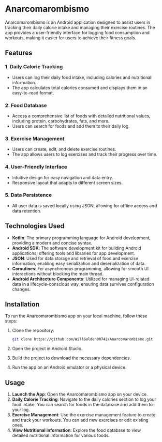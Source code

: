 # Anarcomarombismo

Anarcomarombismo is an Android application designed to assist users in tracking their daily calorie intake and managing their exercise routines. The app provides a user-friendly interface for logging food consumption and workouts, making it easier for users to achieve their fitness goals.

## Features

### 1. Daily Calorie Tracking
- Users can log their daily food intake, including calories and nutritional information.
- The app calculates total calories consumed and displays them in an easy-to-read format.

### 2. Food Database
- Access a comprehensive list of foods with detailed nutritional values, including protein, carbohydrates, fats, and more.
- Users can search for foods and add them to their daily log.

### 3. Exercise Management
- Users can create, edit, and delete exercise routines.
- The app allows users to log exercises and track their progress over time.

### 4. User-Friendly Interface
- Intuitive design for easy navigation and data entry.
- Responsive layout that adapts to different screen sizes.

### 5. Data Persistence
- All user data is saved locally using JSON, allowing for offline access and data retention.

## Technologies Used

- **Kotlin**: The primary programming language for Android development, providing a modern and concise syntax.
- **Android SDK**: The software development kit for building Android applications, offering tools and libraries for app development.
- **JSON**: Used for data storage and retrieval of food and exercise information, enabling easy serialization and deserialization of data.
- **Coroutines**: For asynchronous programming, allowing for smooth UI interactions without blocking the main thread.
- **Android Architecture Components**: Utilized for managing UI-related data in a lifecycle-conscious way, ensuring data survives configuration changes.

## Installation

To run the Anarcomarombismo app on your local machine, follow these steps:

1. Clone the repository:
   ```bash
   git clone https://github.com/WillGolden80742/Anarcomarombismo.git
   ```

2. Open the project in Android Studio.

3. Build the project to download the necessary dependencies.

4. Run the app on an Android emulator or a physical device.

## Usage

1. **Launch the App**: Open the Anarcomarombismo app on your device.
2. **Daily Calorie Tracking**: Navigate to the daily calories section to log your food intake. You can search for foods in the database and add them to your log.
3. **Exercise Management**: Use the exercise management feature to create and track your workouts. You can add new exercises or edit existing ones.
4. **View Nutritional Information**: Explore the food database to view detailed nutritional information for various foods.
